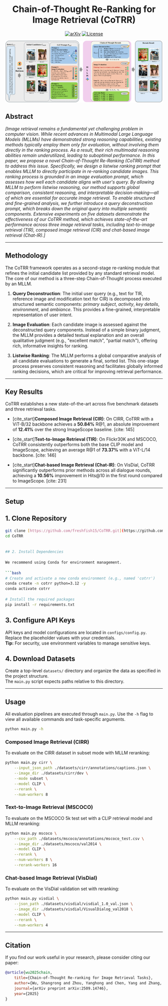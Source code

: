 <div align="center">

# Chain-of-Thought Re-Ranking for Image Retrieval (CoTRR)

[![arXiv](https://img.shields.io/badge/arXiv-2509.14746-b31b1b.svg)](https://arxiv.org/abs/2509.14746)
[![License](https://img.shields.io/badge/License-MIT-green.svg)](LICENSE)

![CoTRR Framework Overview](./img/framework_graph.png)

</div>

## Abstract

*[Image retrieval remains a fundamental yet challenging problem in computer vision. While recent advances in Multimodal Large Language Models (MLLMs) have demonstrated strong reasoning capabilities, existing methods typically employ them only for evaluation, without involving them directly in the ranking process. As a result, their rich multimodal reasoning abilities remain underutilized, leading to suboptimal performance.
In this paper, we propose a novel Chain-of-Thought Re-Ranking (CoTRR) method to address this issue. Specifically, we design a listwise ranking prompt that enables MLLM to directly participate in re-ranking candidate images. This ranking process is grounded in an image evaluation prompt, which assesses how well each candidate aligns with user's query. By allowing MLLM to perform listwise reasoning, our method supports global comparison, consistent reasoning, and interpretable decision-making—all of which are essential for accurate image retrieval. To enable structured and fine-grained analysis, we further introduce a query deconstruction prompt, which breaks down the original query into multiple semantic components.
Extensive experiments on five datasets demonstrate the effectiveness of our CoTRR method, which achieves state-of-the-art performance across three image retrieval tasks, including text-to-image retrieval (TIR), composed image retrieval (CIR) and chat-based image retrieval (Chat-IR).]*

---

## Methodology

The CoTRR framework operates as a second-stage re-ranking module that refines the initial candidate list provided by any standard retrieval model. The core of our method is a three-step Chain-of-Thought process executed by an MLLM.

1. **Query Deconstruction**: The initial user query (e.g., text for TIR, reference image and modification text for CIR) is decomposed into structured semantic components: *primary subject*, *activity*, *key details*, *environment*, and *ambiance*. This provides a fine-grained, interpretable representation of user intent.

2. **Image Evaluation**: Each candidate image is assessed against the deconstructed query components. Instead of a simple binary judgment, the MLLM provides a detailed textual explanation and an overall qualitative judgment (e.g., "excellent match", "partial match"), offering rich, informative insights for ranking.

3. **Listwise Ranking**: The MLLM performs a global comparative analysis of all candidate evaluations to generate a final, sorted list. This one-stage process preserves consistent reasoning and facilitates globally informed ranking decisions, which are critical for improving retrieval performance.

---

## Key Results

CoTRR establishes a new state-of-the-art across five benchmark datasets and three retrieval tasks.

* [cite_start]**Composed Image Retrieval (CIR)**: On CIRR, CoTRR with a ViT-B/32 backbone achieves a **50.84%** R@1, an absolute improvement of **12.41%** over the strong ImageScope baseline. [cite: 145]

* [cite_start]**Text-to-Image Retrieval (TIR)**: On Flickr30K and MSCOCO, CoTRR consistently outperforms both the base CLIP model and ImageScope, achieving an average R@1 of **73.37%** with a ViT-L/14 backbone. [cite: 146]

* [cite_start]**Chat-based Image Retrieval (Chat-IR)**: On VisDial, CoTRR significantly outperforms prior methods across all dialogue rounds, achieving a **10.56%** improvement in Hits@10 in the first round compared to ImageScope. [cite: 231]

---

## Setup

## 1. Clone Repository

```bash
git clone [https://github.com/freshfish15/CoTRR.git](https://github.com/freshfish15/CoTRR.git)
cd CoTRR


## 2. Install Dependencies

We recommend using Conda for environment management.

```bash
# Create and activate a new conda environment (e.g., named 'cotrr')
conda create -n cotrr python=3.12 -y
conda activate cotrr

# Install the required packages
pip install -r requirements.txt
```

## 3. Configure API Keys

API keys and model configurations are located in `configs/config.py`. Replace the placeholder values with your credentials.  
**Tip:** For security, use environment variables to manage sensitive keys.

## 4. Download Datasets

Create a top-level `datasets/` directory and organize the data as specified in the project structure.  
The `main.py` script expects paths relative to this directory.

---

## Usage

All evaluation pipelines are executed through `main.py`. Use the `-h` flag to view all available commands and task-specific arguments.

```bash
python main.py -h
```

### Composed Image Retrieval (CIRR)

To evaluate on the CIRR dataset in subset mode with MLLM reranking:

```bash
python main.py cirr \
    --input_json_path ./datasets/cirr/annotations/captions.json \
    --image_dir ./datasets/cirr/dev \
    --mode subset \
    --model CLIP \
    --rerank \
    --num-workers 8
```

### Text-to-Image Retrieval (MSCOCO)

To evaluate on the MSCOCO 5k test set with a CLIP retrieval model and MLLM reranking:

```bash
python main.py mscoco \
    --csv_path ./datasets/mscoco/annotations/mscoco_test.csv \
    --image_dir ./datasets/mscoco/val2014 \
    --model CLIP \
    --rerank \
    --num-workers 8 \
    --rerank-workers 16
```

### Chat-based Image Retrieval (VisDial)

To evaluate on the VisDial validation set with reranking:

```bash
python main.py visdial \
    --json_path ./datasets/visdial/visdial_1.0_val.json \
    --image_dir ./datasets/visdial/VisualDialog_val2018 \
    --model CLIP \
    --rerank \
    --num-workers 4
```

---

## Citation

If you find our work useful in your research, please consider citing our paper:

```bibtex
@article{wu2025chain,
    title={Chain-of-Thought Re-ranking for Image Retrieval Tasks},
    author={Wu, Shangrong and Zhou, Yanghong and Chen, Yang and Zhang, Feng and Mok, PY},
    journal={arXiv preprint arXiv:2509.14746},
    year={2025}
}
```

